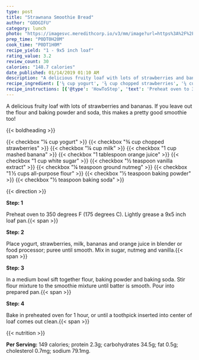 ```yaml
---
type: post
title: "Strawnana Smoothie Bread"
author: "GODGIFU"
category: lunch
photo: "https://imagesvc.meredithcorp.io/v3/mm/image?url=https%3A%2F%2Fimages.media-allrecipes.com%2Fuserphotos%2F29187.jpg"
prep_time: "P0DT0H20M"
cook_time: "P0DT1H0M"
recipe_yield: "1 - 9x5 inch loaf"
rating_value: 3.2
review_count: 30
calories: "148.7 calories"
date_published: 01/14/2019 01:10 AM
description: "A delicious fruity loaf with lots of strawberries and bananas. If you leave out the flour and baking powder and soda, this makes a pretty good smoothie too!"
recipe_ingredient: ['¼ cup yogurt', '¾ cup chopped strawberries', '¼ cup milk', '1 cup mashed banana', '1 tablespoon orange juice', '1 cup white sugar', '½ teaspoon vanilla extract', '¼ teaspoon ground nutmeg', '1\u2009½ cups all-purpose flour', '½ teaspoon baking powder', '½ teaspoon baking soda']
recipe_instructions: [{'@type': 'HowToStep', 'text': 'Preheat oven to 350 degrees F (175 degrees C). Lightly grease a 9x5 inch loaf pan.\n'}, {'@type': 'HowToStep', 'text': 'Place yogurt, strawberries, milk, bananas and orange juice in blender or food processor; puree until smooth. Mix in sugar, nutmeg and vanilla.\n'}, {'@type': 'HowToStep', 'text': 'In a medium bowl sift together flour, baking powder and baking soda. Stir flour mixture to the smoothie mixture until batter is smooth. Pour into prepared pan.\n'}, {'@type': 'HowToStep', 'text': 'Bake in preheated oven for 1 hour, or until a toothpick inserted into center of loaf comes out clean.\n'}]
---
```


A delicious fruity loaf with lots of strawberries and bananas. If you leave out the flour and baking powder and soda, this makes a pretty good smoothie too! 

{{< boldheading >}}

{{< checkbox "¼ cup yogurt" >}}
{{< checkbox "¾ cup chopped strawberries" >}}
{{< checkbox "¼ cup milk" >}}
{{< checkbox "1 cup mashed banana" >}}
{{< checkbox "1 tablespoon orange juice" >}}
{{< checkbox "1 cup white sugar" >}}
{{< checkbox "½ teaspoon vanilla extract" >}}
{{< checkbox "¼ teaspoon ground nutmeg" >}}
{{< checkbox "1 ½ cups all-purpose flour" >}}
{{< checkbox "½ teaspoon baking powder" >}}
{{< checkbox "½ teaspoon baking soda" >}}


{{< direction >}}

**Step: 1**

Preheat oven to 350 degrees F (175 degrees C). Lightly grease a 9x5 inch loaf pan.{{< span >}}

**Step: 2**

Place yogurt, strawberries, milk, bananas and orange juice in blender or food processor; puree until smooth. Mix in sugar, nutmeg and vanilla.{{< span >}}

**Step: 3**

In a medium bowl sift together flour, baking powder and baking soda. Stir flour mixture to the smoothie mixture until batter is smooth. Pour into prepared pan.{{< span >}}

**Step: 4**

Bake in preheated oven for 1 hour, or until a toothpick inserted into center of loaf comes out clean.{{< span >}}

{{< nutrition >}}

**Per Serving:** 149 calories; protein 2.3g; carbohydrates 34.5g; fat 0.5g; cholesterol 0.7mg; sodium 79.1mg.